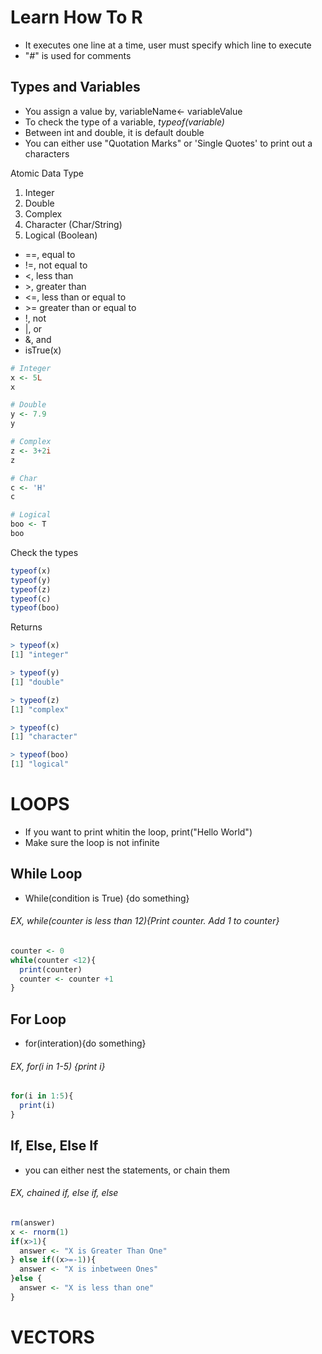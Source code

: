 # Learn How To R
* It executes one line at a time, user must specify which line to execute
* "*#*" is used for comments

## Types and Variables
* You assign a value by, variableName<- variableValue
* To check the type of a variable, *typeof(variable)* 
* Between int and double, it is default double
* You can either use "Quotation Marks" or 'Single Quotes' to print out a characters

Atomic Data Type
1. Integer 
2. Double
3. Complex
4. Character (Char/String)
5. Logical (Boolean)
  * ==, equal to
  * !=, not equal to
  * <, less than
  * \>, greater than
  * <=, less than or equal to
  * \>= greater than or equal to
  * !, not
  * |, or
  * &, and
  * isTrue(x)

```R
# Integer
x <- 5L
x

# Double
y <- 7.9
y

# Complex
z <- 3+2i
z

# Char
c <- 'H'
c

# Logical
boo <- T
boo
```
Check the types
```R
typeof(x)
typeof(y)
typeof(z)
typeof(c)
typeof(boo)
```
Returns
```R
> typeof(x)
[1] "integer"

> typeof(y)
[1] "double"

> typeof(z)
[1] "complex"

> typeof(c)
[1] "character"

> typeof(boo)
[1] "logical"
```
# LOOPS
* If you want to print whitin the loop, print("Hello World")
* Make sure the loop is not infinite

## While Loop
* While(condition is True) {do something}

###### EX, while(counter is less than 12){Print counter. Add 1 to counter}
```R
counter <- 0
while(counter <12){
  print(counter)
  counter <- counter +1
}
```

## For Loop
* for(interation){do something}

###### EX, for(i in 1-5) {print i}
```R
for(i in 1:5){
  print(i)
}
```
## If, Else, Else If
* you can either nest the statements, or chain them
###### EX, chained if, else if, else
```R
rm(answer)
x <- rnorm(1)
if(x>1){
  answer <- "X is Greater Than One"
} else if((x>=-1)){
  answer <- "X is inbetween Ones"
}else {
  answer <- "X is less than one"
}


```


# VECTORS
